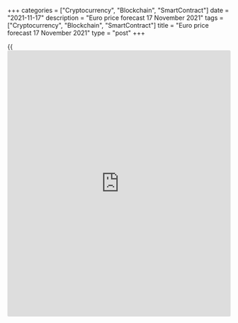 +++
categories = ["Cryptocurrency", "Blockchain", "SmartContract"]
date = "2021-11-17"
description = "Euro price forecast 17 November 2021"
tags = ["Cryptocurrency", "Blockchain", "SmartContract"]
title = "Euro price forecast 17 November 2021"
type = "post"
+++

{{<iframe id="large-banner" src="https://www.bounty.group/#slide=13.0" width="100%" height="600" scrolling="no" style="border: 0px solid rgb(216, 221, 230); border-radius: 3px;">}}

2021-11-17

2021-11-17

How low will euro fall? Forecast as of 17.11.2021Dmitri Demidenko

[EURUSD][1] bulls are set back because of the divergence in the monetary
policies of the Fed and the ECB, energy crisis, and another COVID-19
wave in Europe. The euro continues falling, and the downtrend is not
likely to reverse. Let us discuss the Forex outlook and make up a
trading plan.

## Weekly euro fundamental forecast

Monetary [policy](https://www.fintechee.com/policy/) is not the only bearish driver for the EURUSD, which is
down to a 17-month low. The ECB is to retain most of the monetary
stimulus, and the euro has other soft points as well. On the contrary,
the greenback has many advantages, including the Fed’s willingness to
raise the rates in 2022. So, the [EURUSD][1] downtrend is natural.

Invesco claims that the main driver of the US dollar’s strength against
the euro in the near future will be unpleasant surprises from the rest
of the world. The company expects the main currency pair to drop to 1.1,
which is far from the most bearish estimate. The US economic surprise
index has recently outpaced the global indicator, which is one of the
reasons for the greenback strengthening against major world currencies.
At the same time, strong reports on retail sales and industrial
production in the United States have widened the difference.

### Dynamics of economic surprise indexes

 _Source_ _: Bloomberg_

The US retail sales increased 1.7% M-o-M, and JP Morgan raised the US
GDP forecast from 4% to 5% for the fourth quarter. In the euro-area
economy, things are not that bright. The rising number of COVID-19 cases
makes some euro-area governments consider new restrictions. It is Europe
that is currently becoming the epicenter of the pandemic, and this
obviously affects the [EURUSD][1] trend.

### Dynamics of EURUSD and the number of COVID-19 cases in USA and
Europe

 _Source_ _: Nordea Markets_

Nordea Markets and Invesco name the deteriorating epidemiological
situation in the euro area as one of the reasons for the euro’s drop,
with the former company expecting to see the [EURUSD][1] at 1.085 by the
end of 2022. Bank of America claims that the Fed has been preparing the
markets for too long to start the QE tapering to avoid a repeat of the
2013 taper tantrum. However, the central bank cannot afford to delay the
rate hike for that long. St. Louis Fed President James Bullard urges the
Fed to be more aggressive to control inflation properly.

The suspension by German regulators of the Nord Stream 2 certification
procedure backfired with a 15% rise in gas prices. Some analysts even
suggest the euro area could run out of fuel in winter. The energy crisis
and the related slowdown in the euro-area GDP are pressing the
[EURUSD][1] down.

Furthermore, the topic of the national debt ceiling is returning to the
United States. Janet Yellen calls on Congress to raise or suspend it as
soon as possible, as the government will run out of resources to fulfill
its obligations by December 15. The growing uncertainty increases the
risks of the [S&P 500][2] correction, which can support the US dollar as
a safe-haven asset.

### Weekly [EURUSD][1] trading plan

Therefore, monetary [policy](https://www.fintechee.com/policy/), pandemic, and energy crisis press the euro
down while strong US domestic data and risks of a correction in the
stock market support the greenback. The [EURUSD][1] bulls are set back.
Unless the price shortly goes back above 1.133, the euro sell-off will
continue.



## Price chart of EURUSD in real time mode

The content of this article reflects the author’s opinion and does not
necessarily reflect the official position of LiteForex. The material
published on this page is provided for informational purposes only and
should not be considered as the provision of investment advice for the
purposes of Directive 2004/39/EC.

Rate this article:

{{value}}

( {{count}} {{title}} )

   1. my.liteforex.com/trading/chart?symbol=EURUSD&returnUrl=true
   2. my.liteforex.com/trading/chart?symbol=SPX&returnUrl=true
